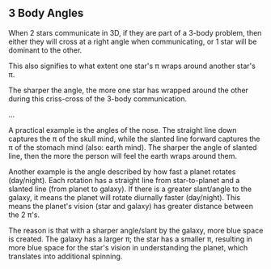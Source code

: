 ## 3 Body Angles

When 2 stars communicate in 3D, if they are part of a 3-body problem, then either they will cross at a right angle when communicating, or 1 star will be dominant to the other.

This also signifies to what extent one star's π wraps around another star's π.

The sharper the angle, the more one star has wrapped around the other during this criss-cross of the 3-body communication.

...

A practical example is the angles of the nose. The straight line down captures the π of the skull mind, while the slanted line forward captures the π of the stomach mind (also: earth mind). The sharper the angle of slanted line, then the more the person will feel the earth wraps around them.

Another example is the angle described by how fast a planet rotates (day/night). Each rotation has a straight line from star-to-planet and a slanted line (from planet to galaxy). If there is a greater slant/angle to the galaxy, it means the planet will rotate diurnally faster (day/night). This means the planet's vision (star and galaxy) has greater distance between the 2 π's.

The reason is that with a sharper angle/slant by the galaxy, more blue space is created. The galaxy has a larger π; the star has a smaller π, resulting in more blue space for the star's vision in understanding the planet, which translates into additional spinning.